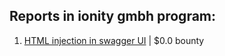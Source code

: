 ## Reports in ionity gmbh program:
1. [HTML injection in swagger UI](https://hackerone.com/reports/2534300) | $0.0 bounty